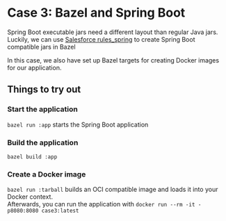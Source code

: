 # Case 3: Bazel and Spring Boot

Spring Boot executable jars need a different layout than regular Java jars.  
Luckily, we can use [Salesforce rules_spring](https://github.com/salesforce/rules_spring) to create Spring Boot compatible jars in Bazel

In this case, we also have set up Bazel targets for creating Docker images for our application.

## Things to try out

### Start the application
`bazel run :app` starts the Spring Boot application

### Build the application
`bazel build :app`

### Create a Docker image
`bazel run :tarball` builds an OCI compatible image and loads it into your Docker context.  
Afterwards, you can run the application with `docker run --rm -it -p8080:8080 case3:latest`
